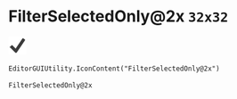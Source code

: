 # FilterSelectedOnly@2x `32x32`
<img src="/img/FilterSelectedOnly@2x.png" width=32 height=32>

``` CSharp
EditorGUIUtility.IconContent("FilterSelectedOnly@2x")
```
```
FilterSelectedOnly@2x
```

